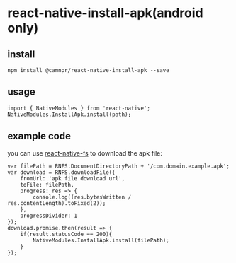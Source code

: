 # react-native-install-apk(android only)

## install
`npm install @camnpr/react-native-install-apk --save`  

## usage  
    import { NativeModules } from 'react-native';  
    NativeModules.InstallApk.install(path);  

## example code  
you can use [react-native-fs](https://github.com/johanneslumpe/react-native-fs) to download the apk file:  

    var filePath = RNFS.DocumentDirectoryPath + '/com.domain.example.apk';
    var download = RNFS.downloadFile({
        fromUrl: 'apk file download url',
        toFile: filePath,
        progress: res => {
            console.log((res.bytesWritten / res.contentLength).toFixed(2));
        },
        progressDivider: 1
    });
    download.promise.then(result => {
        if(result.statusCode == 200){
            NativeModules.InstallApk.install(filePath);
        }
    });
